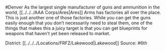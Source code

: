 #Denver 
As the largest single manufacturer of guns and ammunition in the world, [[../../../AAA Corps/Ares|Ares]] Arms has factories all over the place. This is just another one of those factories. While you can get the guns easily enough that you don’t necessarily need to steal them, one of the things that makes this a juicy target is that you can get blueprints for weapons that haven’t yet been released to market.

District: [[../../../Locations/FRFZ/Lakewood|Lakewood]]
Source: #6th